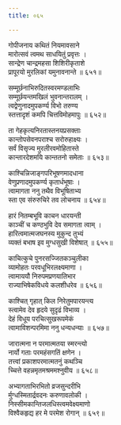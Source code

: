 ```yaml
---
title: ०६५

---
```

<div class="audioEmbed"  caption="सीतालक्ष्मी-वाचनम्" src="https://sanskritdocuments.org/sites/completenarayaneeyam/SoundFiles/065/065_01.mp3"></div>


गोपीजनाय कथितं नियमावसाने  
मारोत्सवं त्वमथ साधयितुं प्रवृत्तः ।  
सान्द्रेण चान्द्रमहसा शिशिरीकृताशे  
प्रापूरयो मुरलिकां यमुनावनान्ते ॥ ६५१॥

<div class="audioEmbed"  caption="सीतालक्ष्मी-वाचनम्" src="https://sanskritdocuments.org/sites/completenarayaneeyam/SoundFiles/065/065_02.mp3"></div>


सम्मूर्छनाभिरुदितस्वरमण्डलाभिः  
सम्मूर्छयन्तमखिलं भुवनान्तरालम् ।  
त्वद्वेणुनादमुपकर्ण्य विभो तरुण्य  
स्तत्तादृशं कमपि चित्तविमोहमापुः ॥ ६५२॥

<div class="audioEmbed"  caption="सीतालक्ष्मी-वाचनम्" src="https://sanskritdocuments.org/sites/completenarayaneeyam/SoundFiles/065/065_03.mp3"></div>


ता गेहकृत्यनिरतास्तनयप्रसक्ताः  
कान्तोपसेवनपराश्च सरोरुहाक्ष्यः ।  
सर्वं विसृज्य मुरलीरवमोहितास्ते  
कान्तारदेशमयि कान्ततनो समेताः ॥ ६५३॥

<div class="audioEmbed"  caption="सीतालक्ष्मी-वाचनम्" src="https://sanskritdocuments.org/sites/completenarayaneeyam/SoundFiles/065/065_04.mp3"></div>


काश्चिन्निजाङ्गपरिभूषणमादधाना  
वेणुप्रणादमुपकर्ण्य कृतार्धभूषाः ।  
त्वामागता ननु तथैव विभूषिताभ्य  
स्ता एव संरुरुचिरे तव लोचनाय ॥ ६५४॥

<div class="audioEmbed"  caption="सीतालक्ष्मी-वाचनम्" src="https://sanskritdocuments.org/sites/completenarayaneeyam/SoundFiles/065/065_05.mp3"></div>


हारं नितम्बभूवि काचन धारयन्ती  
काञ्चीं च कण्ठभुवि देव समागता त्वाम् ।  
हारित्वमात्मजघनस्य मुकुन्द तुभ्यं  
व्यक्तं बभाष इव मुग्धसुखी विशेषात् ॥ ६५५॥

<div class="audioEmbed"  caption="सीतालक्ष्मी-वाचनम्" src="https://sanskritdocuments.org/sites/completenarayaneeyam/SoundFiles/065/065_06.mp3"></div>


काचित्कुचे पुनरसज्जितकञ्चुलीका  
व्यामोहतः परवधूभिरलक्ष्यमाणा ।  
त्वामाययौ निरुपमप्रणयातिभार  
राज्याभिषेकविधये कलशीधरेव ॥ ६५६॥

<div class="audioEmbed"  caption="सीतालक्ष्मी-वाचनम्" src="https://sanskritdocuments.org/sites/completenarayaneeyam/SoundFiles/065/065_07.mp3"></div>


काश्चित् गृहात् किल निरेतुमपारयन्त्य  
स्त्वामेव देव हृदये सुदृढं विभाव्य ।  
देहं विधूय परचित्सुखरूपमेकं  
त्वामाविशन्परमिमा ननु धन्यधन्याः ॥ ६५७॥

<div class="audioEmbed"  caption="सीतालक्ष्मी-वाचनम्" src="https://sanskritdocuments.org/sites/completenarayaneeyam/SoundFiles/065/065_08.mp3"></div>


जारात्मना न परमात्मतया स्मरन्त्यो  
नार्यो गताः परमहंसगतिं क्षणेन ।  
तत्त्वां प्रकाशपरमात्मतनुं कथञ्चि  
च्चित्ते वहन्नमृतमश्रममश्नुवीय ॥ ६५८॥

<div class="audioEmbed"  caption="सीतालक्ष्मी-वाचनम्" src="https://sanskritdocuments.org/sites/completenarayaneeyam/SoundFiles/065/065_09.mp3"></div>


अभ्यागताभिरभितो व्रजसुन्दरीभि  
र्मुग्धस्मितार्द्रवदनः करुणावलोकी ।  
निस्सीमकान्तिजलधिस्त्वमवेक्ष्यमाणो  
विश्वैकहृद्य हर मे परमेश रोगान् ॥ ६५९॥
